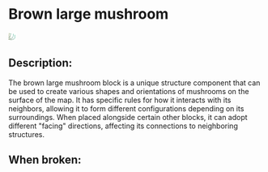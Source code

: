 
# Brown large mushroom
![brown_large_mushroom.png](../../images/brown_large_mushroom.png) 

## Description:
The brown large mushroom block is a unique structure component that can be used to create various shapes and orientations of mushrooms on the surface of the map. It has specific rules for how it interacts with its neighbors, allowing it to form different configurations depending on its surroundings. When placed alongside certain other blocks, it can adopt different "facing" directions, affecting its connections to neighboring structures.

## When broken:
